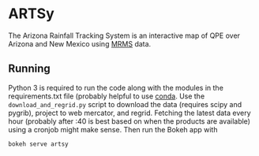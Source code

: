 # ARTSy

The Arizona Rainfall Tracking System is an interactive map of QPE over
Arizona and New Mexico using
[MRMS](http://www.nssl.noaa.gov/projects/mrms/) data.

## Running

Python 3 is required to run the code along with the modules in the
requirements.txt file (probably helpful to use
[conda](https://www.continuum.io/downloads). Use the
``download_and_regrid.py`` script to download the data (requires
scipy and pygrib), project to web mercator, and regrid. Fetching the
latest data every hour (probably after :40 is best based on when the
products are available) using a cronjob might make sense. Then run the
Bokeh app with

```python
bokeh serve artsy
```
